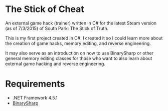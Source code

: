 # The Stick of Cheat
An external game hack (trainer) written in C# for the latest Steam version (as of 7/3/2015) of South Park: The Stick of Truth.

This is my first project created in C#. I created it so I could learn more about the creation of game hacks, memory editing, and reverse engineering. 

It may also serve as an introduction on how to use BinarySharp or other general memory editing classes for those who want to also learn about external game hacking and reverse engineering.

# Requirements
* .NET Framework 4.5.1
* [BinarySharp](http://binarysharp.com/products/memorysharp/)
